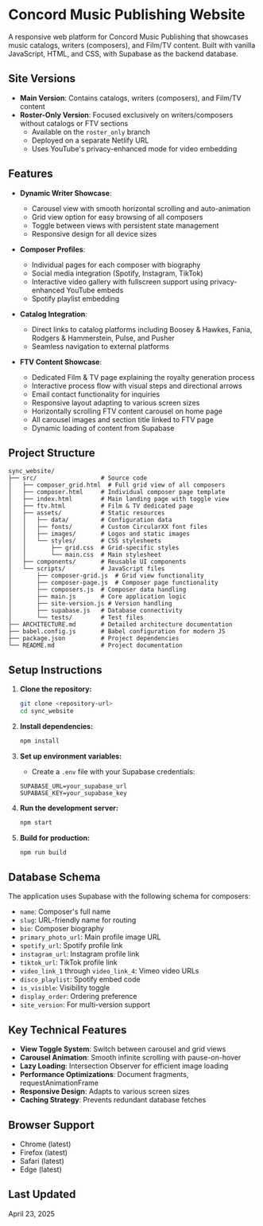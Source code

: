 # Concord Music Publishing Website

A responsive web platform for Concord Music Publishing that showcases music catalogs, writers (composers), and Film/TV content. Built with vanilla JavaScript, HTML, and CSS, with Supabase as the backend database.

## Site Versions

- **Main Version**: Contains catalogs, writers (composers), and Film/TV content
- **Roster-Only Version**: Focused exclusively on writers/composers without catalogs or FTV sections
  - Available on the `roster_only` branch
  - Deployed on a separate Netlify URL
  - Uses YouTube's privacy-enhanced mode for video embedding

## Features

- **Dynamic Writer Showcase**:
  - Carousel view with smooth horizontal scrolling and auto-animation
  - Grid view option for easy browsing of all composers
  - Toggle between views with persistent state management
  - Responsive design for all device sizes

- **Composer Profiles**:
  - Individual pages for each composer with biography
  - Social media integration (Spotify, Instagram, TikTok)
  - Interactive video gallery with fullscreen support using privacy-enhanced YouTube embeds
  - Spotify playlist embedding

- **Catalog Integration**:
  - Direct links to catalog platforms including Boosey & Hawkes, Fania, Rodgers & Hammerstein, Pulse, and Pusher
  - Seamless navigation to external platforms

- **FTV Content Showcase**:
  - Dedicated Film & TV page explaining the royalty generation process
  - Interactive process flow with visual steps and directional arrows
  - Email contact functionality for inquiries
  - Responsive layout adapting to various screen sizes
  - Horizontally scrolling FTV content carousel on home page
  - All carousel images and section title linked to FTV page
  - Dynamic loading of content from Supabase

## Project Structure

```
sync_website/
├── src/                  # Source code
│   ├── composer_grid.html  # Full grid view of all composers
│   ├── composer.html     # Individual composer page template
│   ├── index.html        # Main landing page with toggle view
│   ├── ftv.html          # Film & TV dedicated page
│   ├── assets/           # Static resources
│   │   ├── data/         # Configuration data
│   │   ├── fonts/        # Custom CircularXX font files
│   │   ├── images/       # Logos and static images
│   │   └── styles/       # CSS stylesheets
│   │       ├── grid.css  # Grid-specific styles
│   │       └── main.css  # Main stylesheet
│   ├── components/       # Reusable UI components
│   └── scripts/          # JavaScript files
│       ├── composer-grid.js  # Grid view functionality
│       ├── composer-page.js  # Composer page functionality
│       ├── composers.js  # Composer data handling
│       ├── main.js       # Core application logic
│       ├── site-version.js # Version handling
│       ├── supabase.js   # Database connectivity
│       └── tests/        # Test files
├── ARCHITECTURE.md       # Detailed architecture documentation
├── babel.config.js       # Babel configuration for modern JS
├── package.json          # Project dependencies
└── README.md             # Project documentation
```

## Setup Instructions

1. **Clone the repository:**
   ```bash
   git clone <repository-url>
   cd sync_website
   ```

2. **Install dependencies:**
   ```bash
   npm install
   ```

3. **Set up environment variables:**
   - Create a `.env` file with your Supabase credentials:
   ```
   SUPABASE_URL=your_supabase_url
   SUPABASE_KEY=your_supabase_key
   ```

4. **Run the development server:**
   ```bash
   npm start
   ```

5. **Build for production:**
   ```bash
   npm run build
   ```

## Database Schema

The application uses Supabase with the following schema for composers:

- `name`: Composer's full name
- `slug`: URL-friendly name for routing
- `bio`: Composer biography
- `primary_photo_url`: Main profile image URL
- `spotify_url`: Spotify profile link
- `instagram_url`: Instagram profile link
- `tiktok_url`: TikTok profile link
- `video_link_1` through `video_link_4`: Vimeo video URLs
- `disco_playlist`: Spotify embed code
- `is_visible`: Visibility toggle
- `display_order`: Ordering preference
- `site_version`: For multi-version support

## Key Technical Features

- **View Toggle System**: Switch between carousel and grid views
- **Carousel Animation**: Smooth infinite scrolling with pause-on-hover
- **Lazy Loading**: Intersection Observer for efficient image loading
- **Performance Optimizations**: Document fragments, requestAnimationFrame
- **Responsive Design**: Adapts to various screen sizes
- **Caching Strategy**: Prevents redundant database fetches

## Browser Support

- Chrome (latest)
- Firefox (latest)
- Safari (latest)
- Edge (latest)

## Last Updated

April 23, 2025